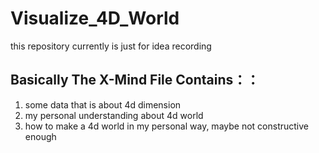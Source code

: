 # Visualize_4D_World
this repository currently is just for idea recording

## Basically The X-Mind File Contains：：
  1. some data that is about 4d dimension
  2. my personal understanding about 4d world
  3. how to make a 4d world in my personal way, maybe not constructive enough
